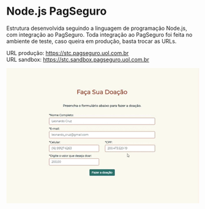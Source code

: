 # Node.js PagSeguro
Estrutura desenvolvida seguindo a linguagem de programação Node.js, com integração ao PagSeguro.
Toda integração ao PagSeguro foi feita no ambiente de teste, caso queira em produção, basta trocar as URLs.

URL produção: https://stc.pagseguro.uol.com.br
<br />
URL sandbox: https://stc.sandbox.pagseguro.uol.com.br

<img src="https://github.com/LeonardoooCruzzz/nodejs-pagseguro/blob/master/public/images/apresentacao.gif" alt="Apresentação" style="max-width:100%;">
